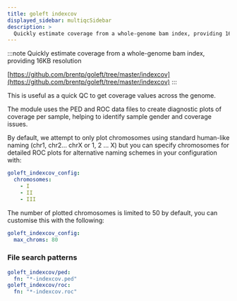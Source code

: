 ```yaml
---
title: goleft indexcov
displayed_sidebar: multiqcSidebar
description: >
  Quickly estimate coverage from a whole-genome bam index, providing 16KB resolution
---
```


<!--
~~~~~ DO NOT EDIT ~~~~~
This file is autogenerated from the MultiQC module python docstring.
Do not edit the markdown, it will be overwritten.

File path for the source of this content: multiqc/modules/goleft_indexcov/goleft_indexcov.py
~~~~~~~~~~~~~~~~~~~~~~~
-->

:::note
Quickly estimate coverage from a whole-genome bam index, providing 16KB resolution

[https://github.com/brentp/goleft/tree/master/indexcov](https://github.com/brentp/goleft/tree/master/indexcov)
:::

This is useful as a quick QC to get coverage values across the genome.

The module uses the PED and ROC data files to create diagnostic plots of coverage per
sample, helping to identify sample gender and coverage issues.

By default, we attempt to only plot chromosomes using standard human-like naming
(chr1, chr2... chrX or 1, 2 ... X) but you can specify chromosomes for detailed
ROC plots for alternative naming schemes in your configuration with:

```yaml
goleft_indexcov_config:
  chromosomes:
    - I
    - II
    - III
```

The number of plotted chromosomes is limited to 50 by default, you can customise this with the following:

```yaml
goleft_indexcov_config:
  max_chroms: 80
```

### File search patterns

```yaml
goleft_indexcov/ped:
  fn: "*-indexcov.ped"
goleft_indexcov/roc:
  fn: "*-indexcov.roc"
```
